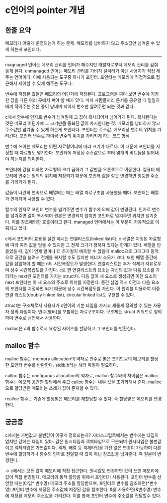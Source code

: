 # c언어의 pointer 개념

## 한줄 요약

메모리가 어떻게 운영되는가 하는 문제. 메모리를 낭비하지 않고 주소값만 넘겨줄 수 있게 하는게 포인터다.

---

magnaged 언어는 메모리 관리를 언어가 해주지만 개발자로부터 메모리 관리를 감춰놓게 된다. unmanaged 언어는 메모리 관리를 가비지 컬렉터가 아닌 사용자가 직접 해주는 언어이다. 이에 사용되는 도구중 하나가 포인터. 포인터는 메모리에 직접적으로 접근해서 제어할 수 있게 해주는 도구다.

변수에 저장된 값들은 메모리의 어딘가에 저장된다. 프로그램을 짜다 보면 변수에 지정한 값을 다른 여러 곳에서 써야 할 때가 있다.
마치 사람들끼리 문서를 공유할 때 일일히 배껴 적어주는 것은 종이 낭비며 페이지 번호만 알려주면 되는 것과 같다.

c에서 함수에 인자로 변수가 넘겨질때 그 값이 복사되어서 넘어가게 된다. 복사된다는 것은 메모리 어딘가에 그 크기만큼 중복된 값이 차지한다는 것. 메모리를 낭비하지 않고 주소값만 넘겨줄 수 있게 하는게 포인터다. 포인터는 주소값. 메모리상 변수의 위치를 가리킨다. 포인터 변수로 하여금 변수의 위치를 가리키게 하는 코드 형식

변수에 쓰이는 메모리는 어떤 자료형이냐에 따라 크기가 다르다. 이 때문에 포인터를 지정할 때 자료형도 명기한다. 포인터에 저장된 주소값으로 부터 몇개의 비트들을 읽어내야 하는지를 의미한다.

포인터에 값을 더하면 자료형의 크기 곱하기 그 값만큼 오른쪽으로 이동한다. 컴퓨터 메모리에 변수는 임의의 위치에 저장되기 때문에 포인터 값을 잘못 변경하면 엉뚱한 주소를 가리키게 된다.

값들이 나란히 연속으로 배열되는 때는 배열 자료구조를 사용했을 때다. 포인터는 배열과 연계되어 사용할 수 있다.

함수의 인자로 포인터 변수를 넘겨주면 변수가 함수에 의해 값이 변경된다. 인자로 변수를 넘겨주면 값이 복사되어 원본은 변경되지 않지만 포인터로 넘겨주면 위치만 넘겨준다. 이를 참조에의한 호출이라고 한다. managed 언어에서는 이 부분이 자동적으로 이뤄지고 있다.

c에서 포인터의 효용을 살린 예시는 연결리스트(linked list)다. c 배열은 지정된 자료형에 따라 여러 값을 담을 수 있지만 그 전체 크기가 정해져 있다는 한계가 있다. 배열을 만들었을 때, 값이 언제 얼마나 더 추가될지 예측할 수 없을때 malloc으로 그때그때 동적으로 공간을 늘려서 전체를 복사할 수도 있지만 에너지 소모가 크다. 또한 배열 중간에 값을 삽입해야 할 때는 n의 시간복잡도가 발생한다. 연결리스트는 추가 삭제가 자유로우며 상수 시간복잡도를 가진다. c로 짠 연결리스트의 요소는 자신의 값과 다음 요소를 가리키는 next란 포인터를 가지는 struct다. 다음 값이 새 요소로 생성되면 이전 요소의 next 포인터는 이 새 요소의 주소로 위치를 지정한다. 중간 삽입 역시 이전과 다음 요소의 포인터를 지정하면 되기 때문에 상수 시간복잡도를 가진다. 이 원리를 이용하여 이중 연결 리스트(doubly linked list), circular linked list도 구현할 수 있다.

struct는 구조체로서 사용자가 c언어의 기본 타입을 가지고 새롭게 정의할 수 있는 사용자 정의 타입이다. 변수(멤버)를 포함하는 자료구조이다. 구조체는 struct 키워드로 정의하며 변수로 선언해서 사용한다.

malloc은 c의 함수로서 요청된 사이즈를 할당하고 그 포인터를 반환한다.

## malloc 함수

malloc 함수는 memory allocation의 약자로 인수로 받은 크기만큼의 메모리를 할당한 포인터 변수를 반환한다. stdib.h라는 헤더 파일이 필요하다.

calloc 함수는 contiguous allocation의 약자로, malloc 함수와의 차이점은 malloc 함수는 메모리 공간만 할당해서 주고 calloc 함수는 내부 값을 초기화해서 준다. malloc으로 할당받은 메모리는 쓰레기 값이 존재할 수 있다.

realloc 함수는 기존에 할당받은 메모리를 재할당할 수 있다. 즉 할당받은 메모리를 변경한다.

## 궁금증

c에서는 가변값과 불변값이 어떻게 정의되는지? 자바스크립트에서는 변수에는 타입이 없지만 값에는 타입이 있다. 값은 원시타입과 객체타입으로 구분되며 원시타입은 불변값이고 객체타입은 가변값이다. 객체, 배열 등 객체타입을 가진 값은 변경이 가능하며 다른 변수에 할당하거나 함수의 인자로 전달할 때 값이 아닌 참조값을 넘겨준다. 즉 원본이 변경된다.

-> c에서는 모든 값이 메모리에 직접 접근한다. 원시값도 변경하면 값이 쓰인 메모리에 값이 직접 변경된다. 메모리의 동적 할당을 위해서 포인터가 사용된다. 포인터 변수를 선언할 때는(타입* 변수명) 메모리 주소를 할당받으며, 포인터로 변수를 참조하면(*변수명) 포인터 변수에 저장된 주소값에 저장된 값을 참조한다. &을 사용하면(&변수명) 변수에 저장된 메모리 주소값을 가리킨다. 이를 통해 포인터 변수에 주소값을 전달할수 있다.
